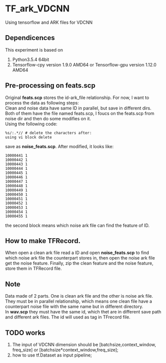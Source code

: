 # TF_ark_VDCNN
Using tensorflow and ARK files for VDCNN 

## Dependicences
This experiment is based on
1. Python3.5.4 64bit
2. Tensorflow-cpy version 1.9.0 AMD64 or
   Tensorflow-gpu version 1.12.0 AMD64

## Pre-processing on feats.scp
Original **feats.scp** stores the id-ark_file relationship. For now, I want to process the data as following steps:  
Clean and noise data have same ID in parallel, but save in different dirs. Both of them have the file named feats.scp, I foucs on the feats.scp from noise dir and then do some modifies on it.  
Using the following code:
```
%s/:.*// # delete the characters after:
using vi block delete
```
save as **noise_feats.scp**. After modified, it looks like:
```
10000441 1
10000442 1
10000443 1
10000444 1
10000445 1
10000446 1
10000447 1
10000448 1
10000449 1
10000450 1
10000451 1
10000452 1
10000453 1
10000454 1
10000455 1
```
the second block means which noise ark file can find the feature of ID.  

## How to make TFRecord.
When open a clean ark file read a ID and open **noise_feats.scp** to find which noise ark file the counterpart stores in, then open the noise ark file get the noise feature. Finally, zip the clean feature and the noise feature, store them in TFRecord file.

## Note
Data made of 2 parts. One is clean ark file and the other is noise ark file. They must be in parallel relationship, which means one clean file have a counterpart noise file with the same name but in different directory.  
In **wav.scp** they must have the same id, which thet are in different save path and different ark files. The id will used as tag in TFrecord file.

## TODO works
1. The input of VDCNN dimension should be [batchsize,context_window, freq_size] or [batchsize*context_window,freq_size];
2. how to use tf.Dataset as input pipeline;